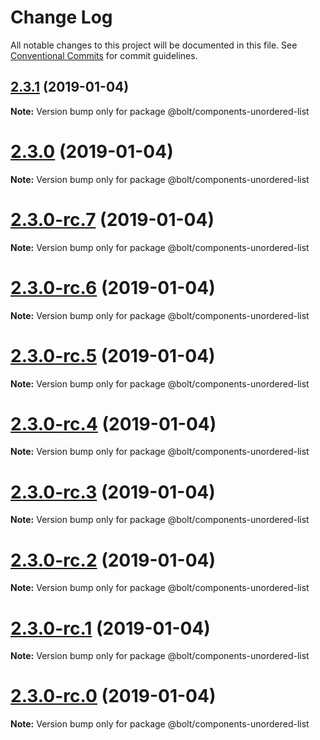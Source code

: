 # Change Log

All notable changes to this project will be documented in this file.
See [Conventional Commits](https://conventionalcommits.org) for commit guidelines.

## [2.3.1](https://github.com/bolt-design-system/bolt/tree/master/packages/components/bolt-unordered-list/compare/v2.3.0...v2.3.1) (2019-01-04)

**Note:** Version bump only for package @bolt/components-unordered-list





# [2.3.0](https://github.com/bolt-design-system/bolt/tree/master/packages/components/bolt-unordered-list/compare/v2.3.0-rc.7...v2.3.0) (2019-01-04)

**Note:** Version bump only for package @bolt/components-unordered-list





# [2.3.0-rc.7](https://github.com/bolt-design-system/bolt/tree/master/packages/components/bolt-unordered-list/compare/v2.3.0-rc.6...v2.3.0-rc.7) (2019-01-04)

**Note:** Version bump only for package @bolt/components-unordered-list





# [2.3.0-rc.6](https://github.com/bolt-design-system/bolt/tree/master/packages/components/bolt-unordered-list/compare/v2.3.0-rc.5...v2.3.0-rc.6) (2019-01-04)

**Note:** Version bump only for package @bolt/components-unordered-list





# [2.3.0-rc.5](https://github.com/bolt-design-system/bolt/tree/master/packages/components/bolt-unordered-list/compare/v2.3.0-rc.4...v2.3.0-rc.5) (2019-01-04)

**Note:** Version bump only for package @bolt/components-unordered-list





# [2.3.0-rc.4](https://github.com/bolt-design-system/bolt/tree/master/packages/components/bolt-unordered-list/compare/v2.3.0-rc.3...v2.3.0-rc.4) (2019-01-04)

**Note:** Version bump only for package @bolt/components-unordered-list





# [2.3.0-rc.3](https://github.com/bolt-design-system/bolt/tree/master/packages/components/bolt-unordered-list/compare/v2.3.0-rc.2...v2.3.0-rc.3) (2019-01-04)

**Note:** Version bump only for package @bolt/components-unordered-list





# [2.3.0-rc.2](https://github.com/bolt-design-system/bolt/tree/master/packages/components/bolt-unordered-list/compare/v2.3.0-rc.1...v2.3.0-rc.2) (2019-01-04)

**Note:** Version bump only for package @bolt/components-unordered-list





# [2.3.0-rc.1](https://github.com/bolt-design-system/bolt/tree/master/packages/components/bolt-unordered-list/compare/vv2.3.0-rc.0...v2.3.0-rc.1) (2019-01-04)

**Note:** Version bump only for package @bolt/components-unordered-list





# [2.3.0-rc.0](https://github.com/bolt-design-system/bolt/tree/master/packages/components/bolt-unordered-list/compare/v2.2.1...v2.3.0-rc.0) (2019-01-04)

**Note:** Version bump only for package @bolt/components-unordered-list
